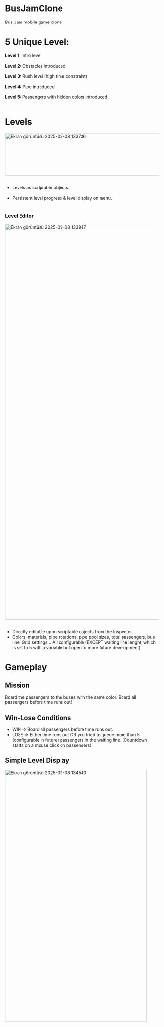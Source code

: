 # BusJamClone
Bus Jam mobile game clone


# 5 Unique Level: 
**Level 1:** Intro level <br></br>
**Level 2:** Obstacles introduced <br></br>
**Level 3:** Rush level (high time constraint) <br></br>
**Level 4:** Pipe introduced <br></br>
**Level 5:** Passengers with hidden colors introduced <br></br>

# Levels 

<img width="762" height="139" alt="Ekran görüntüsü 2025-09-08 133736" src="https://github.com/user-attachments/assets/77ec28db-b025-487f-b82d-8cd583375558" /> <br></br>
- Levels as scriptable objects. <br></br>
- Persistent level progress & level display on menu. <br></br>
### Level Editor
<img width="1191" height="1294" alt="Ekran görüntüsü 2025-09-08 133947" src="https://github.com/user-attachments/assets/ebfd4262-2256-4075-98d6-4d77ae41656e" /> <br></br>
- Directly editable upon scriptable objects from the Inspector.
- Colors, materials, pipe rotations, pipe pool sizes, total passengers, bus line, Grid settings... All configurable (EXCEPT waiting line lenght, which is set to 5 with a variable but open to more future development)

# Gameplay
## Mission
Board the passengers to the buses with the same color. Board all passengers before time runs out!
## Win-Lose Conditions
- WIN => Board all passengers before time runs out.
- LOSE => Either time runs out OR you tried to queue more than 5 (configurable in future) passengers in the waiting line. (Countdown starts on a mouse click on passengers)
## Simple Level Display
<img width="464" height="824" alt="Ekran görüntüsü 2025-09-08 134540" src="https://github.com/user-attachments/assets/f64aba5d-823c-4626-a8bf-7c35dcdb83da" />
